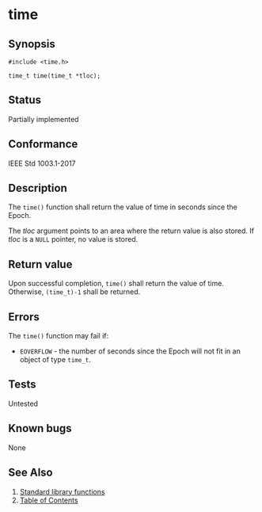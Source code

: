 # time

## Synopsis

`#include <time.h>`

`time_t time(time_t *tloc);`

## Status

Partially implemented

## Conformance

IEEE Std 1003.1-2017

## Description

The `time()` function shall return the value of time in seconds since the Epoch.

The _tloc_ argument points to an area where the return value is also stored. If _tloc_ is a `NULL` pointer, no value is
stored.

## Return value

Upon successful completion, `time()` shall return the value of time. Otherwise, `(time_t)-1` shall be returned.

## Errors

The `time()` function may fail if:

* `EOVERFLOW` - the number of seconds since the Epoch will not fit in an object of type `time_t`.

## Tests

Untested

## Known bugs

None

## See Also

1. [Standard library functions](../index.md)
2. [Table of Contents](../../../index.md)
